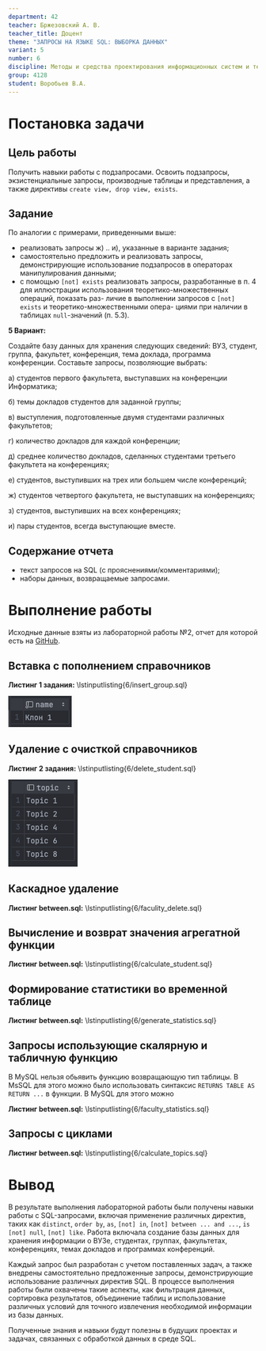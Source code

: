 ```yaml
---
department: 42
teacher: Бржезовский А. В.
teacher_title: Доцент
theme: "ЗАПРОСЫ НА ЯЗЫКЕ SQL: ВЫБОРКА ДАННЫХ"
variant: 5
number: 6
discipline: Методы и средства проектирования информационных систем и технологий
group: 4128
student: Воробьев В.A.
---
```


# Постановка задачи

## Цель работы

Получить навыки работы с подзапросами. Освоить подзапросы, экзистенциальные запросы, производные
таблицы и представления, а также директивы `create view, drop view, exists`.

## Задание

По аналогии с примерами, приведенными выше:

- реализовать запросы ж) .. и), указанные в варианте задания;
- самостоятельно предложить и реализовать запросы, демонстрирующие
  использование подзапросов в операторах манипулирования данными;
- с помощью `[not] exists` реализовать запросы, разработанные в п. 4 для
  иллюстрации использования теоретико-множественных операций, показать раз-
  личие в выполнении запросов с `[not] exists` и теоретико-множественными опера-
  циями при наличии в таблицах `null`-значений (п. 5.3).

**5 Вариант:**

Создайте базу данных для хранения следующих сведений: ВУЗ, студент,
группа, факультет, конференция, тема доклада, программа конференции.
Составьте запросы, позволяющие выбрать:

а) студентов первого факультета, выступавших на конференции Информатика;

б) темы докладов студентов для заданной группы;

в) выступления, подготовленные двумя студентами различных факультетов;

г) количество докладов для каждой конференции;

д) среднее количество докладов, сделанных студентами третьего факультета на конференциях;

е) студентов, выступивших на трех или большем числе конференций;

ж) студентов четвертого факультета, не выступавших на конференциях;

з) студентов, выступивших на всех конференциях;

и) пары студентов, всегда выступающие вместе.

## Содержание отчета

- текст запросов на SQL (с прояснениями/комментариями);
- наборы данных, возвращаемые запросами.

# Выполнение работы

Исходные данные взяты из лабораторной работы №2, отчет для которой есть
на [GitHub](https://github.com/vladcto/suai-labs/blob/d8c7a508971967641d8638ebcd107539c8fd618e/6_semester/%D0%9C%D0%A1%D0%9F%D0%98%D0%A1%D0%A2/%D0%BC%D1%81%D0%B8%D0%BF%D0%B8%D1%81%D1%82_2.pdf).

## Вставка с пополнением справочников

**Листинг 1 задания:**
\lstinputlisting{6/insert_group.sql}

![Результат 1.sql](report_images/image-19.png)<m>

## Удаление с очисткой справочников

**Листинг 2 задания:**
\lstinputlisting{6/delete_student.sql}

![Результат 2.sql](report_images/image-20.png)<m>

## Каскадное удаление

**Листинг between.sql:**
\lstinputlisting{6/faculity_delete.sql}

## Вычисление и возврат значения агрегатной функции

**Листинг between.sql:**
\lstinputlisting{6/calculate_student.sql}

## Формирование статистики во временной таблице

**Листинг between.sql:**
\lstinputlisting{6/generate_statistics.sql}

## Запросы использующие скалярную и табличную функцию

В MySQL нельзя обьявить функцию возвращающую тип таблицы. В MsSQL для этого можно было использовать синтаксис `RETURNS TABLE AS RETURN ...` в функции. В MySQL для этого можно

**Листинг between.sql:**
\lstinputlisting{6/faculty_statistics.sql}


## Запросы с циклами

**Листинг between.sql:**
\lstinputlisting{6/calculate_topics.sql}

# Вывод

В результате выполнения лабораторной работы были получены навыки работы с SQL-запросами, включая
применение различных директив, таких
как `distinct`, `order by`, `as`, `[not] in`, `[not] between ... and ...`, `is [not] null`, `[not] like`.
Работа включала создание базы данных для хранения информации о ВУЗе, студентах, группах,
факультетах, конференциях, темах докладов и программах конференций.

Каждый запрос был разработан с учетом поставленных задач, а также внедрены самостоятельно
предложенные запросы, демонстрирующие использование различных директив SQL. В процессе выполнения
работы были охвачены такие аспекты, как фильтрация данных, сортировка
результатов, объединение таблиц и использование различных условий для точного извлечения необходимой
информации из базы данных.

Полученные знания и навыки будут полезны в будущих проектах и задачах, связанных с обработкой данных
в среде SQL.
